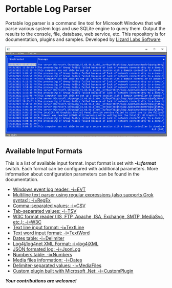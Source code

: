 # Portable Log Parser

Portable log parser  is a command line tool for Microsoft Windows that will parse various system logs and use SQLite 
engine to query them. Output the results to the console, file, database, web service, etc. This repository is for documentation, plugins and samples. Developed by [Lizard Labs Software](http://www.lizard-labs.com)

![Portable Log Parser Text-based user interface - TUI](../Documentation/Images/PortableLogParser_TUI.png "Portable Log Parser Text-based user interface - TUI")


## Available Input Formats

This is a list of available input format. Input format is set with ***-i=format*** switch. Each format can be configured with additional parameters. More information about configuration parameters can be found in the documentation.

- [Windows event log reader: -i=EVT](Documentation/evt_info.md)
- [Multiline text parser using regular expressions (also supports Grok syntax): -i=RegEx](Documentation/regex_info.md)
- [Comma-separated values: -i=CSV](Documentation/csv_info.md)
- [Tab-separated values: -i=TSV](Documentation/tsv_info.md)
- [W3C format reader (IIS, FTP, Apache, ISA, Exchange, SMTP, MediaSvc, etc.): -i=W3C](Documentation/w3c_info.md)
- [Text line input format: -i=TextLine](Documentation/textline_info.md)
- [Text word input format: -i=TextWord](Documentation/textword_info.md)
- [Dates table: -i=Delimiter](Documentation/delimiter_info.md)
- [Log4j/log4net XML Format: -i=log4jXML](Documentation/log4jxml_info.md)
- [JSON formated log: -i=JsonLog](Documentation/jsonlog_info.md)
- [Numbers table: -i=Numbers](Documentation/numbers_info.md)
- [Media files information: -i=Dates](Documentation/dates_info.md)
- [Delimiter-separated values: -i=MediaFiles](Documentation/mediafiles_info.md)
- [Custom plugin built with Microsoft .Net: -i=CustomPlugin](Documentation/customplugin_info.md)


***Your contributions are welcome!***

 


